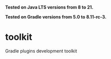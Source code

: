 **Tested on Java LTS versions from <!--property:java-runtime.min-version-->8<!--/property--> to <!--property:java-runtime.max-version-->21<!--/property-->.**

**Tested on Gradle versions from <!--property:gradle-api.min-version-->5.0<!--/property--> to <!--property:gradle-api.max-version-->8.11-rc-3<!--/property-->.**

# toolkit

Gradle plugins development toolkit

